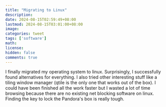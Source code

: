 ```yaml
---
title: "Migrating to Linux"
description: 
date: 2024-08-15T02:59:49+08:00
lastmod: 2024-08-15T03:01:00+08:00
image: 
categories: tweet
tags: ['software']
math: 
license: 
hidden: false
comments: true
---
```


I finally migrated my operating system to linux. Surprisingly, I successfully found alternatives for everything. I also tried other interesting stuff like a tiling window manager (qtile is the only one that works out of the box). I could have been finished all the work faster but I wasted a lot of time browsing because there are no existing net blocking software on linux. Finding the key to lock the Pandora's box is really tough.

